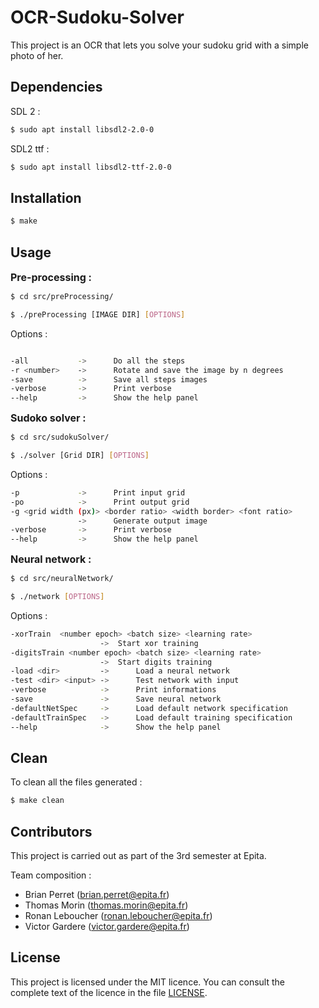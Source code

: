 # OCR-Sudoku-Solver

This project is an OCR that lets you solve your sudoku grid with a simple photo of her.

## Dependencies

SDL 2 :

```bash
$ sudo apt install libsdl2-2.0-0
```

SDL2 ttf :
```bash
$ sudo apt install libsdl2-ttf-2.0-0
```

## Installation

```bash
$ make
```

## Usage

<font size = "3"> **Pre-processing :** </font>

```bash
$ cd src/preProcessing/

$ ./preProcessing [IMAGE DIR] [OPTIONS]
```
Options :
```bash

-all           ->      Do all the steps
-r <number>    ->      Rotate and save the image by n degrees
-save          ->      Save all steps images
-verbose       ->      Print verbose
--help         ->      Show the help panel
```

<font size = "3"> **Sudoko solver :** </font>

```bash
$ cd src/sudokuSolver/

$ ./solver [Grid DIR] [OPTIONS]
```
Options :
```bash
-p             ->      Print input grid
-po            ->      Print output grid
-g <grid width (px)> <border ratio> <width border> <font ratio>
               ->      Generate output image
-verbose       ->      Print verbose
--help         ->      Show the help panel
```

<font size = "3"> **Neural network :** </font>

```bash
$ cd src/neuralNetwork/

$ ./network [OPTIONS]
```
Options :
```bash
-xorTrain  <number epoch> <batch size> <learning rate>
                    ->  Start xor training
-digitsTrain <number epoch> <batch size> <learning rate>
                    ->  Start digits training
-load <dir>         ->      Load a neural network
-test <dir> <input> ->      Test network with input
-verbose            ->      Print informations
-save               ->      Save neural network
-defaultNetSpec     ->      Load default network specification
-defaultTrainSpec   ->      Load default training specification
--help              ->      Show the help panel
```

## Clean

To clean all the files generated :

```bash
$ make clean
```

## Contributors

This project is carried out as part of the 3rd semester at Epita.

Team composition :

* Brian Perret (brian.perret@epita.fr)
* Thomas Morin (thomas.morin@epita.fr)
* Ronan Leboucher (ronan.leboucher@epita.fr)
* Victor Gardere (victor.gardere@epita.fr)

## License

This project is licensed under the MIT licence. You can consult the complete text of the licence in the file [LICENSE](LICENSE).
